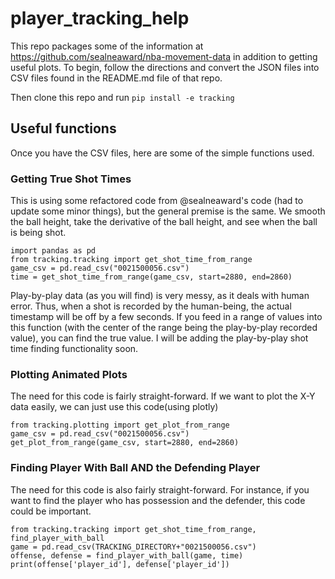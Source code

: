 # player_tracking_help
This repo packages some of the information at https://github.com/sealneaward/nba-movement-data in addition to getting useful plots. To begin, follow the directions and convert the JSON files into CSV files found in the README.md file of that repo.

Then clone this repo and run `pip install -e tracking`

## Useful functions
Once you have the CSV files, here are some of the simple functions used.

### Getting True Shot Times
This is using some refactored code from @sealneaward's code (had to update some minor things), but the general premise is the same. We smooth the ball height, take the derivative of the ball height, and see when the ball is being shot. 

```
import pandas as pd
from tracking.tracking import get_shot_time_from_range
game_csv = pd.read_csv("0021500056.csv")
time = get_shot_time_from_range(game_csv, start=2880, end=2860)
```

Play-by-play data (as you will find) is very messy, as it deals with human error. Thus, when a shot is recorded by the human-being, the actual timestamp will be off by a few seconds. If you feed in a range of values into this function (with the center of the range being the play-by-play recorded value), you can find the true value. I will be adding the play-by-play shot time finding functionality soon.

### Plotting Animated Plots
The need for this code is fairly straight-forward. If we want to plot the X-Y data easily, we can just use this code(using plotly)

```
from tracking.plotting import get_plot_from_range
game_csv = pd.read_csv("0021500056.csv")
get_plot_from_range(game_csv, start=2880, end=2860)
```

### Finding Player With Ball AND the Defending Player
The need for this code is also fairly straight-forward. For instance, if you want to find the player who has possession and the defender, this code could be important.

```
from tracking.tracking import get_shot_time_from_range, find_player_with_ball
game = pd.read_csv(TRACKING_DIRECTORY+"0021500056.csv")
offense, defense = find_player_with_ball(game, time)
print(offense['player_id'], defense['player_id'])
```


